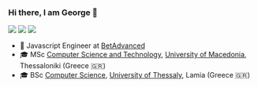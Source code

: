 
### Hi there, I am George 👋

[![](https://img.shields.io/badge/-@georgiosgiatsidis-%23181717?style=flat-square&logo=github)](https://github.com/georgiosgiatsidis)
[![](https://img.shields.io/badge/-Georgios%20Giatsidis-blue?style=flat-square&logo=Linkedin&logoColor=white&link=https://www.linkedin.com/in/georgegiatsidis/)](https://www.linkedin.com/in/georgegiatsidis/)
![](https://komarev.com/ghpvc/?username=georgiosgiatsidis)


* :office: Javascript Engineer at [BetAdvanced](https://www.github.com/betadvanced)
* :mortar_board: MSc [Computer Science and Technology](http://mai.uom.gr/frontend/index.php?chlang=EN), [University of Macedonia](https://www.uom.gr/en), Thessaloniki (Greece 🇬🇷)
* :mortar_board: BSc [Computer Science](http://inf.teiste.gr/), [University of Thessaly](http://old.uth.gr/en/), Lamia (Greece 🇬🇷)

<!--
**georgiosgiatsidis/georgiosgiatsidis** is a ✨ _special_ ✨ repository because its `README.md` (this file) appears on your GitHub profile.

Here are some ideas to get you started:

- 🔭 I’m currently working on ...
- 🌱 I’m currently learning ...
- 👯 I’m looking to collaborate on ...
- 🤔 I’m looking for help with ...
- 💬 Ask me about ...
- 📫 How to reach me: ...
- 😄 Pronouns: ...
- ⚡ Fun fact: ...
-->
